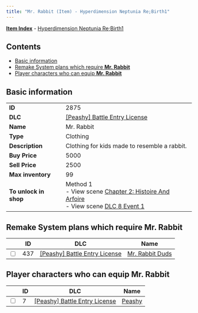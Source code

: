 ```yaml
---
title: "Mr. Rabbit (Item) - Hyperdimension Neptunia Re;Birth1"
---
```


[**Item Index**](/neptunia/rb1/item/index.html) - [Hyperdimension Neptunia Re;Birth1](/neptunia/rb1)

## Contents

- [Basic information](#basic-information)
- [Remake System plans which require **Mr. Rabbit**](#remake-system-plans-which-require-mr-rabbit)
- [Player characters who can equip **Mr. Rabbit**](#player-characters-who-can-equip-mr-rabbit)

## Basic information

|   |   |
| -- | -- |
| **ID** | 2875 |
| **DLC** | [[Peashy] Battle Entry License](/neptunia/rb1/dlc/8-peashy.html) |
| **Name** | Mr. Rabbit |
| **Type** | Clothing |
| **Description** | Clothing for kids made to resemble a rabbit. |
| **Buy Price** | 5000 |
| **Sell Price** | 2500 |
| **Max inventory** | 99 |
| **To unlock in shop** | Method 1<br />- View scene [Chapter 2: Histoire And Arfoire](/neptunia/rb1/scene/1-201-chapter-2-histoire-and-arfoire.html)<br />- View scene [DLC 8 Event 1](/neptunia/rb1/scene/8-5020-dlc-8-event-1.html) |


## Remake System plans which require **Mr. Rabbit**

|    | ID | DLC | Name |
| -- | -- | --- | ---- |
| <input type="checkbox" id="rb1-quest-8-437" class="trackbox" /> | 437 | [[Peashy] Battle Entry License](/neptunia/rb1/dlc/8-peashy.html) | [Mr. Rabbit Duds](/neptunia/rb1/quest/8-437-mr-rabbit-duds.html) |


## Player characters who can equip **Mr. Rabbit**

|    | ID | DLC | Name |
| -- | -- | --- | ---- |
| <input type="checkbox" id="rb1-player-8-7" class="trackbox" /> | 7 | [[Peashy] Battle Entry License](/neptunia/rb1/dlc/8-peashy.html) | [Peashy](/neptunia/rb1/player/8-7-peashy.html) |

